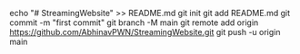echo "# StreamingWebsite" >> README.md
git init
git add README.md
git commit -m "first commit"
git branch -M main
git remote add origin https://github.com/AbhinavPWN/StreamingWebsite.git
git push -u origin main
